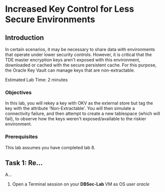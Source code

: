# Increased Key Control for Less Secure Environments

## Introduction
In certain scenarios, it may be necessary to share data with environments that operate under lower security controls. However, it is critical that the TDE master encryption keys aren't exposed with this environment, downloaded or cached with the secure persistent cache. For this purpose, the Oracle Key Vault can manage keys that are non-extractable.

Estimated Lab Time: 2 minutes

### Objectives
In this lab, you will rekey a key with OKV as the external store but tag the key with the attribute 'Non-Extractable'. You will then simulate a connectivity failure, and then attempt to create a new tablespace (which will fail), to observe how the keys weren't exposed/available to the riskier environment.

### Prerequisites
This lab assumes you have completed lab 8.

## Task 1: Re...

A...

1. Open a Terminal session on your **DBSec-Lab** VM as OS user *oracle*